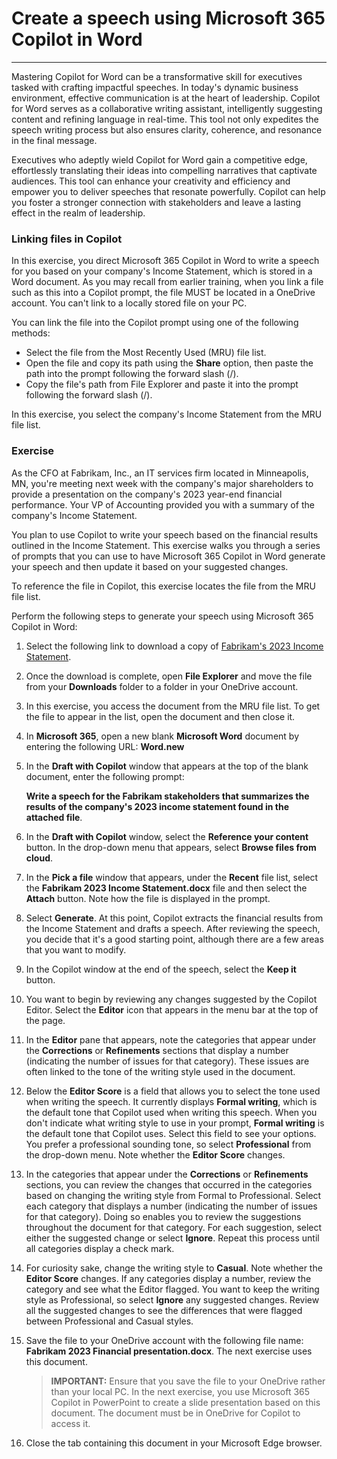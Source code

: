 
# Create a speech using Microsoft 365 Copilot in Word
---
Mastering Copilot for Word can be a transformative skill for executives tasked with crafting impactful speeches. In today's dynamic business environment, effective communication is at the heart of leadership. Copilot for Word serves as a collaborative writing assistant, intelligently suggesting content and refining language in real-time. This tool not only expedites the speech writing process but also ensures clarity, coherence, and resonance in the final message.

Executives who adeptly wield Copilot for Word gain a competitive edge, effortlessly translating their ideas into compelling narratives that captivate audiences. This tool can enhance your creativity and efficiency and empower you to deliver speeches that resonate powerfully. Copilot can help you foster a stronger connection with stakeholders and leave a lasting effect in the realm of leadership.

### Linking files in Copilot

In this exercise, you direct Microsoft 365 Copilot in Word to write a speech for you based on your company's Income Statement, which is stored in a Word document. As you may recall from earlier training, when you link a file such as this into a Copilot prompt, the file MUST be located in a OneDrive account. You can't link to a locally stored file on your PC.

You can link the file into the Copilot prompt using one of the following methods:

 -  Select the file from the Most Recently Used (MRU) file list.
 -  Open the file and copy its path using the **Share** option, then paste the path into the prompt following the forward slash (/).
 -  Copy the file's path from File Explorer and paste it into the prompt following the forward slash (/).

In this exercise, you select the company's Income Statement from the MRU file list.

### Exercise

As the CFO at Fabrikam, Inc., an IT services firm located in Minneapolis, MN, you're meeting next week with the company's major shareholders to provide a presentation on the company's 2023 year-end financial performance. Your VP of Accounting provided you with a summary of the company's Income Statement.

You plan to use Copilot to write your speech based on the financial results outlined in the Income Statement. This exercise walks you through a series of prompts that you can use to have Microsoft 365 Copilot in Word generate your speech and then update it based on your suggested changes.

To reference the file in Copilot, this exercise locates the file from the MRU file list.

Perform the following steps to generate your speech using Microsoft 365 Copilot in Word:

1.  Select the following link to download a copy of [Fabrikam's 2023 Income Statement](https://go.microsoft.com/fwlink/?linkid=2268823).
2.  Once the download is complete, open **File Explorer** and move the file from your **Downloads** folder to a folder in your OneDrive account.
3.  In this exercise, you access the document from the MRU file list. To get the file to appear in the list, open the document and then close it.
4.  In **Microsoft 365**, open a new blank **Microsoft Word** document by entering the following URL: **Word.new** 
5.  In the **Draft with Copilot** window that appears at the top of the blank document, enter the following prompt:
    
    **Write a speech for the Fabrikam stakeholders that summarizes the results of the company's 2023 income statement found in the attached file**.
6.  In the **Draft with Copilot** window, select the **Reference your content** button. In the drop-down menu that appears, select **Browse files from cloud**.
7.  In the **Pick a file** window that appears, under the **Recent** file list, select the **Fabrikam 2023 Income Statement.docx** file and then select the **Attach** button. Note how the file is displayed in the prompt.
8.  Select **Generate**. At this point, Copilot extracts the financial results from the Income Statement and drafts a speech. After reviewing the speech, you decide that it's a good starting point, although there are a few areas that you want to modify.
9.  In the Copilot window at the end of the speech, select the **Keep it** button.
10. You want to begin by reviewing any changes suggested by the Copilot Editor. Select the **Editor** icon that appears in the menu bar at the top of the page.
11. In the **Editor** pane that appears, note the categories that appear under the **Corrections** or **Refinements** sections that display a number (indicating the number of issues for that category). These issues are often linked to the tone of the writing style used in the document.
12. Below the **Editor Score** is a field that allows you to select the tone used when writing the speech. It currently displays **Formal writing**, which is the default tone that Copilot used when writing this speech. When you don't indicate what writing style to use in your prompt, **Formal writing** is the default tone that Copilot uses. Select this field to see your options. You prefer a professional sounding tone, so select **Professional** from the drop-down menu. Note whether the **Editor Score** changes.
13. In the categories that appear under the **Corrections** or **Refinements** sections, you can review the changes that occurred in the categories based on changing the writing style from Formal to Professional. Select each category that displays a number (indicating the number of issues for that category). Doing so enables you to review the suggestions throughout the document for that category. For each suggestion, select either the suggested change or select **Ignore**. Repeat this process until all categories display a check mark.
14. For curiosity sake, change the writing style to **Casual**. Note whether the **Editor Score** changes. If any categories display a number, review the category and see what the Editor flagged. You want to keep the writing style as Professional, so select **Ignore** any suggested changes. Review all the suggested changes to see the differences that were flagged between Professional and Casual styles.
15. Save the file to your OneDrive account with the following file name: **Fabrikam 2023 Financial presentation.docx**. The next exercise uses this document.
    
    > **IMPORTANT:** Ensure that you save the file to your OneDrive rather than your local PC. In the next exercise, you use Microsoft 365 Copilot in PowerPoint to create a slide presentation based on this document. The document must be in OneDrive for Copilot to access it.
16. Close the tab containing this document in your Microsoft Edge browser.
